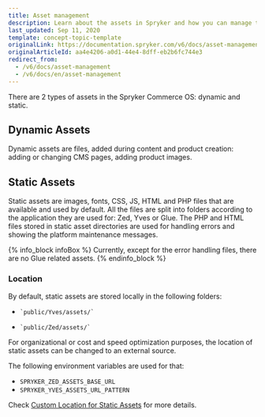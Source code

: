 ```yaml
---
title: Asset management
description: Learn about the assets in Spryker and how you can manage them.
last_updated: Sep 11, 2020
template: concept-topic-template
originalLink: https://documentation.spryker.com/v6/docs/asset-management
originalArticleId: aa4e4206-a0d1-44e4-8dff-eb2b6fc744e3
redirect_from:
  - /v6/docs/asset-management
  - /v6/docs/en/asset-management
---
```


There are 2 types of assets in the Spryker Commerce OS: dynamic and static. 

## Dynamic Assets

Dynamic assets are files, added during content and product creation: adding or changing CMS pages, adding product images.

## Static Assets

Static assets are images, fonts, CSS, JS, HTML and PHP files that are available and used by default. All the files are split into folders according to the application they are used for: Zed, Yves or Glue. The PHP and HTML files stored in static asset directories are used for handling errors and showing the platform maintenance messages.

{% info_block infoBox %}
Currently, except for the error handling files, there are no Glue related assets. 
{% endinfo_block %}

### Location

By default, static assets are stored locally in the following folders:

*     `public/Yves/assets/`
*     `public/Zed/assets/`

For organizational or cost and speed optimization purposes, the location of static assets can be changed to an external source.

The following environment variables are used for that:

*   `SPRYKER_ZED_ASSETS_BASE_URL`
*   `SPRYKER_YVES_ASSETS_URL_PATTERN`

Check [Custom Location for Static Assets](https://docs.spryker.com/docs/scos/dev/technical-enhancement-integration-guides/integrating-custom-location-for-static-assets.html) for more details.
